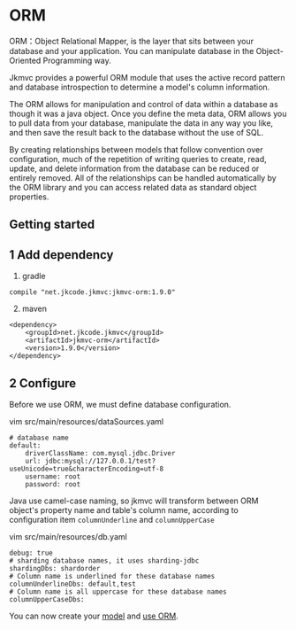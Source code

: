 # ORM

ORM：Object Relational Mapper, is the layer that sits between your database and your application. You can manipulate database in the Object-Oriented Programming way.

Jkmvc provides a powerful ORM module that uses the active record pattern and database introspection to determine a model's column information. 

The ORM allows for manipulation and control of data within a database as though it was a java object. Once you define the meta data, ORM allows you to pull data from your database, manipulate the data in any way you like, and then save the result back to the database without the use of SQL. 

By creating relationships between models that follow convention over configuration, much of the repetition of writing queries to create, read, update, and delete information from the database can be reduced or entirely removed. All of the relationships can be handled automatically by the ORM library and you can access related data as standard object properties.

## Getting started

## 1 Add dependency
1. gradle
```
compile "net.jkcode.jkmvc:jkmvc-orm:1.9.0"
```

2. maven
```
<dependency>
    <groupId>net.jkcode.jkmvc</groupId>
    <artifactId>jkmvc-orm</artifactId>
    <version>1.9.0</version>
</dependency>
```

## 2 Configure
Before we use ORM, we must define database configuration.

vim src/main/resources/dataSources.yaml

```
# database name
default:
    driverClassName: com.mysql.jdbc.Driver
    url: jdbc:mysql://127.0.0.1/test?useUnicode=true&characterEncoding=utf-8
    username: root
    password: root
```

Java use camel-case naming, so jkmvc will transform between ORM object's property name and table's column name, according to configuration item `columnUnderline` and `columnUpperCase`

vim src/main/resources/db.yaml

```
debug: true
# sharding database names, it uses sharding-jdbc
shardingDbs: shardorder
# Column name is underlined for these database names
columnUnderlineDbs: default,test
# Column name is all uppercase for these database names
columnUpperCaseDbs:
```

You can now create your [model](model.md) and [use ORM](using.md).
